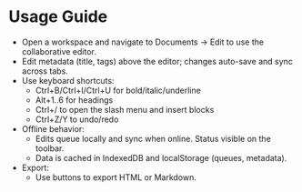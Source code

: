 # Usage Guide

- Open a workspace and navigate to Documents → Edit to use the collaborative editor.
- Edit metadata (title, tags) above the editor; changes auto-save and sync across tabs.
- Use keyboard shortcuts:
  - Ctrl+B/Ctrl+I/Ctrl+U for bold/italic/underline
  - Alt+1..6 for headings
  - Ctrl+/ to open the slash menu and insert blocks
  - Ctrl+Z/Y to undo/redo
- Offline behavior:
  - Edits queue locally and sync when online. Status visible on the toolbar.
  - Data is cached in IndexedDB and localStorage (queues, metadata).
- Export:
  - Use buttons to export HTML or Markdown.

